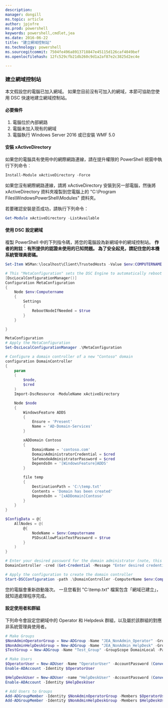 ```yaml
---
description: 
manager: dongill
ms.topic: article
author: jpjofre
ms.prod: powershell
keywords: powershell,cmdlet,jea
ms.date: 2016-06-22
title: "建立網域控制站"
ms.technology: powershell
ms.sourcegitcommit: 7504fe496a8913718847e45115d126caf4049bef
ms.openlocfilehash: 12fc529cfb21db260c9d1a2af87e2c3825d2ec4e

---
```


### 建立網域控制站

本文假設您的電腦已加入網域。
如果您目前沒有可加入的網域，本節可協助您使用 DSC 快速地建立網域控制站。

#### 必要條件

1.  電腦位於內部網路
2.  電腦未加入現有的網域
3.  電腦執行 Windows Server 2016 或已安裝 WMF 5.0

#### 安裝 xActiveDirectory
如果您的電腦具有使用中的網際網路連線，請在提升權限的 PowerShell 視窗中執行下列命令︰
```PowerShell
Install-Module xActiveDirectory -Force
```
如果您沒有網際網路連線，請將 xActiveDirectory 安裝到另一部電腦，然後將 xActiveDirectory 資料夾複製到您電腦上的 "C:\Program Files\WindowsPowerShell\Modules" 資料夾。

若要確認安裝是否成功，請執行下列命令：
```PowerShell
Get-Module xActiveDirectory -ListAvailable
```

#### 使用 DSC 設定網域
複製 PowerShell 中的下列指令碼，將您的電腦設為新網域中的網域控制站。
**作者的附註︰有所提供的認證未使用的已知問題。  為了安全起見，請記住您的本機系統管理員密碼。**

```PowerShell
Set-Item WSMan:\localhost\Client\TrustedHosts -Value $env:COMPUTERNAME -Force

# This "MetaConfiguration" sets the DSC Engine to automatically reboot if required
[DscLocalConfigurationManager()]
Configuration MetaConfiguration
{
    Node $env:Computername
    {
        Settings
        {
            RebootNodeIfNeeded = $true
        }
    }

}

MetaConfiguration
# Apply the MetaConfiguration
Set-DscLocalConfigurationManager .\MetaConfiguration

# Configure a domain controller of a new "Contoso" domain
configuration DomainController
{
    param
    (
        $node,
        $cred
    )
    Import-DscResource -ModuleName xActiveDirectory

    Node $node
    {
        WindowsFeature ADDS
        {
            Ensure = 'Present'
            Name = 'AD-Domain-Services'
        }

        xADDomain Contoso
        {
            DomainName = 'contoso.com'
            DomainAdministratorCredential = $cred
            SafemodeAdministratorPassword = $cred
            DependsOn = '[WindowsFeature]ADDS'
        }

        file temp
        {
            DestinationPath = 'C:\temp.txt'
            Contents = 'Domain has been created'
            DependsOn = '[xADDomain]Contoso'
        }
    }
}

$ConfigData = @{
    AllNodes = @(
        @{
            NodeName = $env:Computername
            PSDscAllowPlainTextPassword = $true
        }
    )
}

# Enter your desired password for the domain administrator (note, this will be stored as plain text)
DomainController -cred (Get-Credential -Message "Enter desired credential for domain administrator") -node $env:Computername -configurationData $ConfigData

# Apply the configuration to create the domain controller
Start-DSCConfiguration -path .\DomainController -ComputerName $env:Computername -Wait -Force -Verbose
```
您的電腦會重新啟動幾次。
一旦您看到 "C:\temp.txt" 檔案包含「網域已建立」，就知道處理程序完成。

#### 設定使用者和群組
下列命令會設定您網域中的 Operator 和 Helpdesk 群組，以及屬於該群組的對應非系統管理員使用者。
```PowerShell
# Make Groups
$NonAdminOperatorGroup = New-ADGroup -Name "JEA_NonAdmin_Operator" -GroupScope DomainLocal -PassThru
$NonAdminHelpDeskGroup = New-ADGroup -Name "JEA_NonAdmin_HelpDesk" -GroupScope DomainLocal -PassThru
$TestGroup = New-ADGroup -Name "Test_Group" -GroupScope DomainLocal -PassThru

# Make Users
$OperatorUser = New-ADUser -Name "OperatorUser" -AccountPassword (ConvertTo-SecureString "pa`$`$w0rd" -AsPlainText -Force) -PassThru
Enable-ADAccount -Identity $OperatorUser

$HelpDeskUser = New-ADUser -name "HelpDeskUser" -AccountPassword (ConvertTo-SecureString "pa`$`$w0rd" -AsPlainText -Force) -PassThru
Enable-ADAccount -Identity $HelpDeskUser

# Add Users to Groups
Add-ADGroupMember -Identity $NonAdminOperatorGroup -Members $OperatorUser
Add-ADGroupMember -Identity $NonAdminHelpDeskGroup -Members $HelpDeskUser
```




<!--HONumber=Jun16_HO4-->


